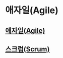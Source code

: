 # 애자일(Agile)

## [애자일(Agile)](https://velog.io/@octo__/%EC%95%A0%EC%9E%90%EC%9D%BC-Agile)
## [스크럼(Scrum)](https://velog.io/@octo__/%EC%8A%A4%ED%81%AC%EB%9F%BC-Scrum)

